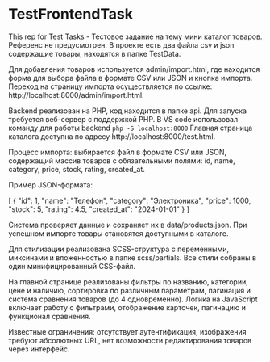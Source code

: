 # TestFrontendTask
This rep for Test Tasks - Тестовое задание на тему мини каталог товаров.
Референс не предусмотрен.
В проекте есть два файла csv и json содержащие товары, находятся в папке TestData.

Для добавления товаров используется admin/import.html, где находится форма для выбора файла в формате CSV или JSON и кнопка импорта.
Переход на страницу импорта осуществляется по ссылке: http://localhost:8000/admin/import.html.

Backend реализован на PHP, код находится в папке api. Для запуска требуется веб-сервер с поддержкой PHP. В VS code использовал команду для работы backend `php -S localhost:8000`
Главная страница каталога доступна по адресу http://localhost:8000/test.html.

Процесс импорта: выбирается файл в формате CSV или JSON, содержащий массив товаров с обязательными полями: id, name, category, price, stock, rating, created_at. 

Пример JSON-формата:

[
  {
    "id": 1,
    "name": "Телефон",
    "category": "Электроника", 
    "price": 1000,
    "stock": 5,
    "rating": 4.5,
    "created_at": "2024-01-01"
  }
]

Система проверяет данные и сохраняет их в data/products.json. При успешном импорте товары становятся доступными в каталоге.

Для стилизации реализована SCSS-структура с переменными, миксинами и вложенностью в папке scss/partials. Все стили собраны в один минифицированный CSS-файл.

На главной странице реализованы фильтры по названию, категории, цене и наличию, сортировка по различным параметрам, пагинация и система сравнения товаров (до 4 одновременно).
Логика на JavaScript включает работу с фильтрами, отображение карточек, пагинацию и функционал сравнения.

Известные ограничения: 
    отсутствует аутентификация, 
    изображения требуют абсолютных URL, 
    нет возможности редактирования товаров через интерфейс.
